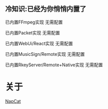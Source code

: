 ## 冷知识:已经为你悄悄内置了
已内置FFmpeg实现 无需配置

已内置Packet实现 无需配置

已内置WebUi/React实现 无需配置

已内置MusicSign/Remote实现 无需配置

已内置RkeyServer/Remote+Native实现 无需配置

# 关于

[NapCat](https://qm.qq.com/q/cnr2C9UifC)
